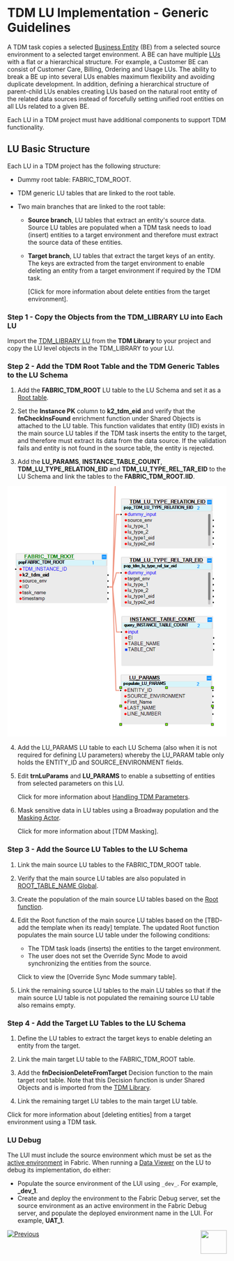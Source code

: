 # TDM LU Implementation - Generic Guidelines

A TDM task copies a selected [Business Entity](/articles/TDM/tdm_overview/03_business_entity_overview.md) (BE) from a selected source environment to a selected target environment. A BE can have multiple [LUs](/articles/03_logical_units/01_LU_overview.md) with a flat or a hierarchical structure. For example, a Customer BE can consist of Customer Care, Billing, Ordering and Usage LUs. The ability to break a BE up into several LUs enables maximum flexibility and avoiding duplicate development. In addition, defining a hierarchical structure of parent-child LUs enables creating LUs based on the natural root entity of the related data sources instead of forcefully setting unified root entities on all LUs related to a given BE.

Each LU in a TDM project must have additional components to support TDM functionality.  

## LU Basic Structure

Each LU in a TDM project has the following structure:

- Dummy root table: FABRIC_TDM_ROOT. 

- TDM generic LU tables that are linked to the root table. 

- Two main branches that are linked to the root table:

  - **Source branch**, LU tables that extract an entity's source data.  Source LU tables are populated when a TDM task needs to load (insert) entities to a target environment and therefore must extract the source data of these entities.

  - **Target branch**, LU tables that extract the target keys of an entity. The keys are extracted from the target environment to enable deleting an entity from a target environment if required by the TDM task.

    [Click for more information about delete entities from the target environment].

### Step 1 - Copy the Objects from the TDM_LIBRARY LU into Each LU

Import the [TDM_LIBRARY LU](/articles/TDM/tdm_implementation/04_fabric_tdm_library.md#tdm_library-lu) from the **TDM Library** to your project and copy the LU level objects in the TDM_LIBRARY to your LU.

### Step 2 - Add the TDM Root Table and the TDM Generic Tables to the LU Schema

1. Add the **FABRIC_TDM_ROOT** LU table to the LU Schema and set it as a [Root table](/articles/03_logical_units/08_define_root_table_and_instance_ID_LU_schema.md). 

2.  Set the **Instance PK** column to **k2_tdm_eid** and verify that the **fnCheckInsFound** enrichment function under Shared Objects is attached to the LU table. 
    This function validates that entity (IID) exists in the main source LU tables if the TDM task inserts the entity to the target, and therefore must extract its data from the data source. If the validation fails and entity is not found in the source table, the entity is rejected. 
3. Add the **LU_PARAMS**, **INSTANCE_TABLE_COUNT**, **TDM_LU_TYPE_RELATION_EID** and **TDM_LU_TYPE_REL_TAR_EID** to the LU Schema and link the tables to the **FABRIC_TDM_ROOT.IID**.

![tdm lu example](images/tdm_lu_example1.png)



4. Add the LU_PARAMS LU table to each LU Schema (also when it is not required for defining LU parameters) whereby the LU_PARAM table only holds the ENTITY_ID and SOURCE_ENVIRONMENT fields.

5. Edit **trnLuParams** and **LU_PARAMS** to enable a subsetting of entities from selected parameters on this LU. 

   Click for more information about [Handling TDM Parameters](07_tdm_implementation_parameters_handling.md).

6. Mask sensitive data in LU tables using a Broadway population and the [Masking Actor](/articles/19_Broadway/actors/07_masking_and_sequence_actors.md). 

   Click for more information about [TDM Masking].

### Step 3 - Add the Source LU Tables to the LU Schema

1. Link the main source LU tables to the FABRIC_TDM_ROOT table. 

2. Verify that the main source LU tables are also populated in [ROOT_TABLE_NAME Global](/articles/TDM/tdm_implementation/04_fabric_tdm_library.md#globals).

3. Create the population of the main source LU tables based on the [Root function](/articles/07_table_population/11_1_creating_or_editing_a_root_function.md).  

4. Edit the Root function of the main source LU tables based on the [TBD- add the template when its ready] template. The updated Root function populates the main source LU table under the following conditions:
   - The TDM task loads (inserts) the entities to the target environment.
   - The user does not set the Override Sync Mode to avoid synchronizing the entities from the source.  
   
   Click to view the [Override Sync Mode summary table].

5. Link the remaining source LU tables to the main LU tables so that if the main source LU table is not populated the remaining source LU table also remains empty.

### Step 4 - Add the Target LU Tables to the LU Schema

1. Define the LU tables to extract the target keys to enable deleting an entity from the target.

2. Link the main target LU table to the FABRIC_TDM_ROOT table.

3. Add the **fnDecisionDeleteFromTarget** Decision function to the main target root table. Note that this Decision function is under Shared Objects and is imported from the [TDM Library](04_fabric_tdm_library.md).

4. Link the remaining target LU tables to the main target LU table.

Click for more information about [deleting entities] from a target environment using a TDM task.

### LU Debug

The LUI must include the source environment which must be set as the [active environment](/articles/25_environments/01_environments_overview.md) in Fabric. When running a [Data Viewer](/articles/13_LUDB_viewer_and_studio_debug_capabilities/01_data_viewer.md) on the LU to debug its implementation, do either:

- Populate the source environment of the LUI using `_dev_`. For example, **_dev_1**.
- Create and deploy the environment to the Fabric Debug server, set the source environment as an active environment in the Fabric Debug server, and populate the deployed environment name in the LUI. For example, **UAT_1**.  

[![Previous](/articles/images/Previous.png)](04_fabric_tdm_library.md)[<img align="right" width="60" height="54" src="/articles/images/Next.png">](06_tdm_implementation_support_hierarchy.md)
